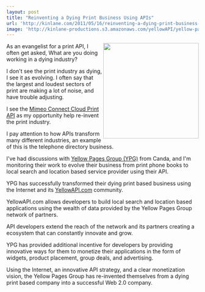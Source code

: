 ```yaml
---
layout: post
title: "Reinventing a Dying Print Business Using APIs"
url: 'http://kinlane.com/2011/05/16/reinventing-a-dying-print-business-using-apis/'
image: 'http://kinlane-productions.s3.amazonaws.com/yellowAPI/yellow-pages-group.png'
---
```


[<img class="c1" src="http://kinlane-productions.s3.amazonaws.com/yellowAPI/yellow-pages-group.png" alt="" width="250" align="right" />][1]

As an evangelist for a print API, I often get asked, What are you doing working in a dying industry?

I don't see the print industry as dying, I see it as evolving. I often say that the largest and loudest sectors of print are making a lot of noise, and have trouble adjusting.

I see the [Mimeo Connect Cloud Print API][2] as my opportunity help re-invent the print industry.

I pay attention to how APIs transform many different industries, an example of this is the telephone directory business.

I've had discussions with [Yellow Pages Group (YPG)][1] from Canda, and I'm monitoring their work to evolve their business from print phone books to local search and location based service provider using their API.

YPG has successfully transformed their dying print based business using the Internet and its [YellowAPI.com][3] community.

YellowAPI.com allows developers to build local search and location based applications using the wealth of data provided by the Yellow Pages Group network of partners.

API developers extend the reach of the network and its partners creating a ecosystem that can constantly innovate and grow.

YPG has provided additional incentive for developers by providing innovative ways for them to monetize their applications in the form of widgets, product placement, group deals, and advertising.

Using the Internet, an innovative API strategy, and a clear monetization vision, the Yellow Pages Group has re-invented themselves from a dying print based company into a successful Web 2.0 company.

   [1]: http://www.ypg.com/en/
   [2]: ../../ (Mimeo Connect Cloud Print API)
   [3]: http://www.yellowapi.com/
